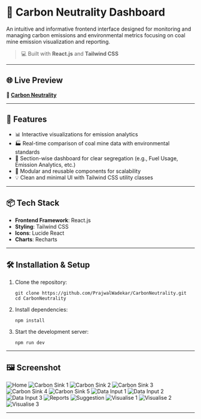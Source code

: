 # 🌱 Carbon Neutrality Dashboard

An intuitive and informative frontend interface designed for monitoring and managing carbon emissions and environmental metrics focusing on coal mine emission visualization and reporting.

> 💻 Built with **React.js** and **Tailwind CSS**

---

## 🌐 Live Preview

**🔗 [Carbon Neutrality](https://carbon-neutrality-e8ha.vercel.app/)**


---

## 🚀 Features

- 📊 Interactive visualizations for emission analytics
- 🏭 Real-time comparison of coal mine data with environmental standards
- 📁 Section-wise dashboard for clear segregation (e.g., Fuel Usage, Emission Analytics, etc.)
- 🧩 Modular and reusable components for scalability
- 💡 Clean and minimal UI with Tailwind CSS utility classes

---


## 📦 Tech Stack

- **Frontend Framework**: React.js
- **Styling**: Tailwind CSS
- **Icons**: Lucide React
- **Charts**: Recharts

---


## 🛠️ Installation & Setup

1. Clone the repository:

       git clone https://github.com/PrajwalWadekar/CarbonNeutrality.git
       cd CarbonNeutrality

2. Install dependencies:

       npm install

3. Start the development server:

       npm run dev

---

## 🖼️ Screenshot



![Home](./Output/Home.png)
![Carbon Sink 1](./Output/CarbonSink1.png)
![Carbon Sink 2](./Output/CarbonSink2.png)
![Carbon Sink 3](./Output/CarbonSink3.png)
![Carbon Sink 4](./Output/CarbonSink4.png)
![Carbon Sink 5](./Output/CarbonSink5.png)
![Data Input 1](./Output/DataInput1.png)
![Data Input 2](./Output/DataInput2.png)
![Data Input 3](./Output/DataInput3.png)
![Reports](./Output/Reports.png)
![Suggestion](./Output/Suggestion.png)
![Visualise 1](./Output/Visualise1.png)
![Visualise 2](./Output/Visualise2.png)
![Visualise 3](./Output/Visualise3.png)


---





